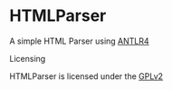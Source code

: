 HTMLParser
==========

A simple HTML Parser using [ANTLR4](http://www.antlr.org/)

Licensing

HTMLParser is licensed under the [GPLv2](https://github.com/teverett/HTMLParser/blob/master/LICENSE)


